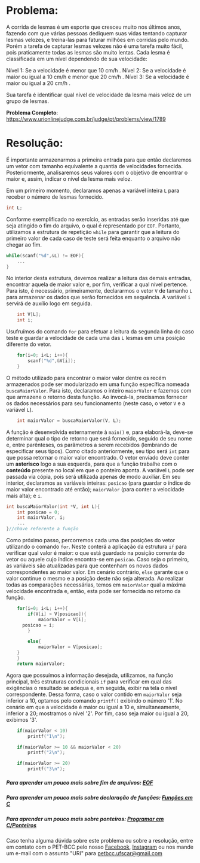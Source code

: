 # Problema:
A corrida de lesmas é um esporte que cresceu muito nos últimos anos, fazendo com que várias pessoas dediquem suas vidas tentando capturar lesmas velozes, e treina-las para faturar milhões em corridas pelo mundo. Porém a tarefa de capturar lesmas velozes não é uma tarefa muito fácil, pois praticamente todas as lesmas são muito lentas. Cada lesma é classificada em um nível dependendo de sua velocidade:


Nível 1: Se a velocidade é menor que 10 cm/h .
Nível 2: Se a velocidade é maior ou igual a 10 cm/h e menor que 20 cm/h .
Nível 3: Se a velocidade é maior ou igual a 20 cm/h .


Sua tarefa é identificar qual nível de velocidade da lesma mais veloz de um grupo de lesmas.

**Problema Completo**: https://www.urionlinejudge.com.br/judge/pt/problems/view/1789


# Resolução:
É importante armazenarmos a primeira entrada para que então declaremos um vetor com tamanho equivalente a quantia de velocidades fornecida. Posteriormente, analisaremos seus valores com o objetivo de encontrar o maior e, assim, indicar o nível da lesma mais veloz.

Em um primeiro momento, declaramos apenas a variável inteira `L` para receber o número de lesmas fornecido.

```c
int L;
```

Conforme exemplificado no exercício, as entradas serão inseridas até que seja atingido o fim do arquivo, o qual é representado por `EOF`. Portanto, utilizamos a estrutura de repetição `while` para garantir que a leitura do primeiro valor de cada caso de teste será feita enquanto o arquivo não chegar ao fim.

```c
while(scanf("%d",&L) != EOF){
	...
}
```  

No interior desta estrutura, devemos realizar a leitura das demais entradas, encontrar aquela de maior valor e, por fim, verificar a qual nível pertence. Para isto, é necessário, primeiramente, declararmos o vetor `V` de tamanho `L` para armazenar os dados que serão fornecidos em sequência. A variável `i` servirá de auxílio logo em seguida.

```c
	int V[L];
	int i;
```

Usufruímos do comando `for` para efetuar a leitura da segunda linha do caso teste e guardar a velocidade de cada uma das `L` lesmas em uma posição diferente do vetor.

```c
	for(i=0; i<L; i++){
		scanf("%d",&V[i]);
	}
```

O método utilizado para encontrar o maior valor dentre os recém armazenados pode ser modularizado em uma função específica nomeada `buscaMaiorValor`. Para isto, declaramos o inteiro `maiorValor` e fazemos com que armazene o retorno desta função. Ao invocá-la, precisamos fornecer os dados necessários para seu funcionamento (neste caso, o vetor `V` e a variável `L`).

```c
	int maiorValor = buscaMaiorValor(V, L);
```

A função é desenvolvida externamente à `main()` e, para elaborá-la, deve-se determinar qual o tipo de retorno que será fornecido, seguido de seu nome e, entre parênteses, os parâmetros a serem recebidos (lembrando de especificar seus tipos). Como citado anteriormente, seu tipo será `int` para que possa retornar o maior valor encontrado.
O vetor enviado deve conter um **asterisco** logo a sua esquerda, para que a função trabalhe com o **conteúdo** presente no local em que o ponteiro aponta. A variável `L` pode ser passada via cópia, pois será utilizada apenas de modo auxiliar.
Em seu interior, declaramos as variáveis inteiras: `posicao` (para guardar o índice do maior valor encontrado até então); `maiorValor` (para conter a velocidade mais alta); e `i`.  

```c
int buscaMaiorValor(int *V, int L){
	int posicao = 0;
	int maiorValor, i;
	...
}//chave referente a função
```

Como próximo passo, percorremos cada uma das posições do vetor utilizando o comando `for`. Neste conterá a aplicação da estrutura `if` para verificar qual valor é maior: o que está guardado na posição corrente do vetor ou aquele cujo índice encontra-se em `posicao`. Caso seja o primeiro, as variáveis são atualizadas para que contenham os novos dados correspondentes ao maior valor. Em cenário contrário, `else` garante que o valor continue o mesmo e a posição deste não seja alterada.
Ao realizar todas as comparações necessárias, temos em `maiorValor` qual a máxima velocidade encontrada e, então, esta pode ser fornecida no retorno da função.

```c
	for(i=0; i<L; i++){
		if(V[i] > V[posicao]){
			maiorValor = V[i];
      posicao = i;
		}

		else{
			maiorValor = V[posicao];
    }
	}
	return maiorValor;
```

Agora que possuímos a informação desejada, utilizamos, na função principal, três estruturas condicionais `if` para verificar em qual das exigências o resultado se adequa e, em seguida, exibir na tela o nível correspondente. Dessa forma, caso o valor contido em `maiorValor` seja inferior a 10, optamos pelo comando `printf()` exibindo o número '1'. No cenário em que a velocidade é maior ou igual a 10 e, simultaneamente, inferior a 20; mostramos o nível '2'. Por fim, caso seja maior ou igual a 20, exibimos '3'.  

```c
	if(maiorValor < 10)
		printf("1\n");

	if(maiorValor >= 10 && maiorValor < 20)
		printf("2\n");

	if(maiorValor >= 20)
		printf("3\n");
```

##### Para aprender um pouco mais sobre fim de arquivos: [EOF](https://pt.wikipedia.org/wiki/EOF)

##### Para aprender um pouco mais sobre declaração de funções: [Funções em C](http://linguagemc.com.br/funcoes-em-c/)  

##### Para aprender um pouco mais sobre ponteiros: [Programar em C/Ponteiros](https://pt.wikibooks.org/wiki/Programar_em_C/Ponteiros)

Caso tenha alguma dúvida sobre este problema ou sobre a resolução, entre em contato com o PET-BCC pelo nosso [Facebook](https://www.facebook.com/petbcc/), [Instagram](https://www.instagram.com/petbcc.ufscar/) ou nos mande um e-mail com o assunto "URI" para  petbcc.ufscar@gmail.com
